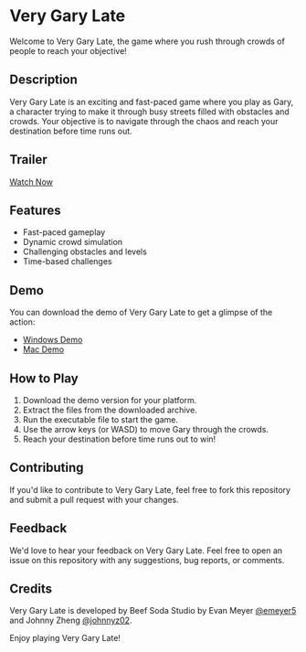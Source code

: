 # Very Gary Late

Welcome to Very Gary Late, the game where you rush through crowds of people to reach your objective! 

## Description
Very Gary Late is an exciting and fast-paced game where you play as Gary, a character trying to make it through busy streets filled with obstacles and crowds. Your objective is to navigate through the chaos and reach your destination before time runs out.

## Trailer
[Watch Now](https://drive.google.com/file/d/1vUnumSQg_-MCz2gTSSQcN5Cwpwl5JWzG/view?usp=drive_link)

## Features
- Fast-paced gameplay
- Dynamic crowd simulation
- Challenging obstacles and levels
- Time-based challenges

## Demo
You can download the demo of Very Gary Late to get a glimpse of the action:
- [Windows Demo](https://github.com/emeyer5/VeryGaryLate/tree/main/build/WindowsBuild)
- [Mac Demo](https://github.com/emeyer5/VeryGaryLate/tree/main/build/VGLMacBuild.app/Contents)

## How to Play
1. Download the demo version for your platform.
2. Extract the files from the downloaded archive.
3. Run the executable file to start the game.
4. Use the arrow keys (or WASD) to move Gary through the crowds.
5. Reach your destination before time runs out to win!

## Contributing
If you'd like to contribute to Very Gary Late, feel free to fork this repository and submit a pull request with your changes.

## Feedback
We'd love to hear your feedback on Very Gary Late. Feel free to open an issue on this repository with any suggestions, bug reports, or comments.

## Credits
Very Gary Late is developed by Beef Soda Studio by Evan Meyer [@emeyer5](https://github.com/emeyer5) and Johnny Zheng [@johnnyz02](https://github.com/JohnnyZ02).


Enjoy playing Very Gary Late!
